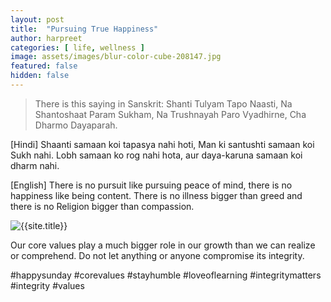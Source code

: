 ```yaml
---
layout: post
title:  "Pursuing True Happiness"
author: harpreet
categories: [ life, wellness ]
image: assets/images/blur-color-cube-208147.jpg
featured: false
hidden: false
---
```


>There is this saying in Sanskrit:
Shanti Tulyam Tapo Naasti, Na Shantoshaat Param Sukham,
Na Trushnayah Paro Vyadhirne, Cha Dharmo Dayaparah.

[Hindi]
Shaanti samaan koi tapasya nahi hoti, Man ki santushti samaan koi Sukh nahi.
Lobh samaan ko rog nahi hota, aur daya-karuna samaan koi dharm nahi.

[English]
There is no pursuit like pursuing peace of mind, there is no happiness like being content.
There is no illness bigger than greed and there is no Religion bigger than compassion.


<p class="mb-5"><img class="shadow-lg" src="{{site.baseurl}}/assets/images/cheerful-close-up-coffee-208165.jpg" alt="{{site.title}}" /></p>

Our core values play a much bigger role in our growth than we can realize or comprehend. Do not let anything or anyone compromise its integrity.   

#happysunday #corevalues #stayhumble #loveoflearning #integritymatters #integrity #values

